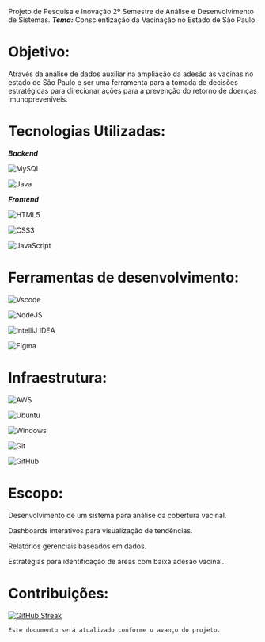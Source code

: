 Projeto de Pesquisa e Inovação 2º Semestre de Análise e Desenvolvimento de Sistemas.
***Tema:*** Conscientização da Vacinação no Estado de São Paulo.

# Objetivo:

Através da análise de dados auxiliar na ampliação da adesão às vacinas no estado de São Paulo e ser uma ferramenta para a tomada de decisões estratégicas para direcionar ações para a prevenção do retorno de doenças imunopreveníveis.

# Tecnologias Utilizadas:

***Backend***

![MySQL](https://img.shields.io/badge/MySQL-00000F?style=for-the-badge&logo=mysql&logoColor=white)

![Java](https://img.shields.io/badge/java-%23ED8B00.svg?style=for-the-badge&logo=openjdk&logoColor=white)

***Frontend***

![HTML5](https://img.shields.io/badge/HTML5-E34F26?style=for-the-badge&logo=html5&logoColor=white)

![CSS3](https://img.shields.io/badge/CSS3-1572B6?style=for-the-badge&logo=css3&logoColor=white)

![JavaScript](https://img.shields.io/badge/JavaScript-F7DF1E?style=for-the-badge&logo=javascript&logoColor=black)


# Ferramentas de desenvolvimento:

![Vscode](https://img.shields.io/badge/Vscode-007ACC?style=for-the-badge&logo=visual-studio-code&logoColor=white)

![NodeJS](https://img.shields.io/badge/node.js-6DA55F?style=for-the-badge&logo=node.js&logoColor=white)

![IntelliJ IDEA](https://img.shields.io/badge/IntelliJIDEA-000000.svg?style=for-the-badge&logo=intellij-idea&logoColor=white)

![Figma](https://img.shields.io/badge/figma-%23F24E1E.svg?style=for-the-badge&logo=figma&logoColor=white)



# Infraestrutura:

![AWS](https://img.shields.io/badge/AWS-000.svg?style=for-the-badge&logo=amazon-aws&logoColor=white)

![Ubuntu](https://img.shields.io/badge/Ubuntu-35495E?style=for-the-badge&logo=ubuntu&logoColor=2CA5E0)

![Windows](https://img.shields.io/badge/Windows-0078D6?style=for-the-badge&logo=windows&logoColor=white)

![Git](https://img.shields.io/badge/GIT-E44C30?style=for-the-badge&logo=git&logoColor=white)

![GitHub](https://img.shields.io/badge/GitHub-100000?style=for-the-badge&logo=github&logoColor=white)



# Escopo:

Desenvolvimento de um sistema para análise da cobertura vacinal.

Dashboards interativos para visualização de tendências.

Relatórios gerenciais baseados em dados.

Estratégias para identificação de áreas com baixa adesão vacinal.



# Contribuições:

[![GitHub Streak](https://streak-stats.demolab.com/?user=cynthiaangi&theme=bear&background=000&border=30A3DC&dates=FFF)](https://git.io/streak-stats)


```Este documento será atualizado conforme o avanço do projeto.```



